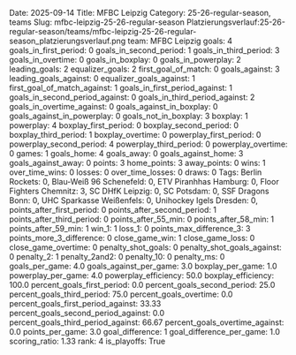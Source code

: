 Date: 2025-09-14
Title: MFBC Leipzig
Category: 25-26-regular-season, teams
Slug: mfbc-leipzig-25-26-regular-season
Platzierungsverlauf:25-26-regular-season/teams/mfbc-leipzig-25-26-regular-season_platzierungsverlauf.png
team: MFBC Leipzig
goals: 4
goals_in_first_period: 0
goals_in_second_period: 1
goals_in_third_period: 3
goals_in_overtime: 0
goals_in_boxplay: 0
goals_in_powerplay: 2
leading_goals: 2
equalizer_goals: 2
first_goal_of_match: 0
goals_against: 3
leading_goals_against: 0
equalizer_goals_against: 1
first_goal_of_match_against: 1
goals_in_first_period_against: 1
goals_in_second_period_against: 0
goals_in_third_period_against: 2
goals_in_overtime_against: 0
goals_against_in_boxplay: 0
goals_against_in_powerplay: 0
goals_not_in_boxplay: 3
boxplay: 1
powerplay: 4
boxplay_first_period: 0
boxplay_second_period: 0
boxplay_third_period: 1
boxplay_overtime: 0
powerplay_first_period: 0
powerplay_second_period: 4
powerplay_third_period: 0
powerplay_overtime: 0
games: 1
goals_home: 4
goals_away: 0
goals_against_home: 3
goals_against_away: 0
points: 3
home_points: 3
away_points: 0
wins: 1
over_time_wins: 0
losses: 0
over_time_losses: 0
draws: 0
Tags:  Berlin Rockets: 0,  Blau-Weiß 96 Schenefeld: 0,  ETV Piranhhas Hamburg: 0,  Floor Fighters Chemnitz: 3,  SC DHfK Leipzig: 0,  SC Potsdam: 0,  SSF Dragons Bonn: 0,  UHC Sparkasse Weißenfels: 0,  Unihockey Igels Dresden: 0,
points_after_first_period: 0
points_after_second_period: 1
points_after_third_period: 0
points_after_55_min: 0
points_after_58_min: 1
points_after_59_min: 1
win_1: 1
loss_1: 0
points_max_difference_3: 3
points_more_3_difference: 0
close_game_win: 1
close_game_loss: 0
close_game_overtime: 0
penalty_shot_goals: 0
penalty_shot_goals_against: 0
penalty_2: 1
penalty_2and2: 0
penalty_10: 0
penalty_ms: 0
goals_per_game: 4.0
goals_against_per_game: 3.0
boxplay_per_game: 1.0
powerplay_per_game: 4.0
powerplay_efficiency: 50.0
boxplay_efficiency: 100.0
percent_goals_first_period: 0.0
percent_goals_second_period: 25.0
percent_goals_third_period: 75.0
percent_goals_overtime: 0.0
percent_goals_first_period_against: 33.33
percent_goals_second_period_against: 0.0
percent_goals_third_period_against: 66.67
percent_goals_overtime_against: 0.0
points_per_game: 3.0
goal_difference: 1
goal_difference_per_game: 1.0
scoring_ratio: 1.33
rank: 4
is_playoffs: True
